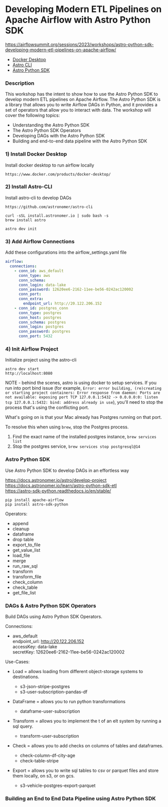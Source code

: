 # Developing Modern ETL Pipelines on Apache Airflow with Astro Python SDK
https://airflowsummit.org/sessions/2023/workshops/astro-python-sdk-developing-modern-etl-pipelines-on-apache-airflow/

- [Docker Desktop](https://www.docker.com/products/docker-desktop/)
- [Astro CLI](https://docs.astronomer.io/astro/cli/install-cli)
- [Astro Python SDK](https://github.com/astronomer/astro-sdk)

### Description
This workshop has the intent to show how to use the Astro Python SDK to develop modern ETL pipelines on Apache Airflow. 
The Astro Python SDK is a library that allows you to write Airflow DAGs in Python, and it provides a set of operators that allow you to interact with data. 
The workshop will cover the following topics:

- Understanding the Astro Python SDK
- The Astro Python SDK Operators
- Developing DAGs with the Astro Python SDK
- Building and end-to-end data pipeline with the Astro Python SDK

### 1) Install Docker Desktop
Install docker desktop to run airflow locally
```shell
https://www.docker.com/products/docker-desktop/
```

### 2) Install Astro-CLI
Install astro-cli to develop DAGs
```shell
https://github.com/astronomer/astro-cli

curl -sSL install.astronomer.io | sudo bash -s
brew install astro

astro dev init
```

### 3) Add Airflow Connections
Add these configurations into the airflow_settings.yaml file
```yaml
airflow:
  connections:
    - conn_id: aws_default
      conn_type: aws
      conn_schema:
      conn_login: data-lake
      conn_password: 12620ee6-2162-11ee-be56-0242ac120002
      conn_port:
      conn_extra:
        endpoint_url: http://20.122.206.152
    - conn_id: postgres_conn
      conn_type: postgres
      conn_host: postgres
      conn_schema: postgres
      conn_login: postgres
      conn_password: postgres
      conn_port: 5432
```

### 4) Init Airflow Project
Initialize project using the astro-cli
```shell
astro dev start
http://localhost:8080
```

NOTE - behind the scenes, astro is using docker to setup services. If you run into port bind issue (for example, `Error: error building, (re)creating or starting project containers: Error response from daemon: Ports are not available: exposing port TCP 127.0.0.1:5432 -> 0.0.0.0:0: listen tcp 127.0.0.1:5432: bind: address already in use`), you'll need to stop the process that's using the conflicting port.

What's going on is that your Mac already has Postgres running on that port. 

To resolve this when using `brew`, stop the Postgres process.
1. Find the exact name of the installed postgres instance, `brew services list`
2. Stop the postgres service, `brew services stop postgresql@14`

### Astro Python SDK
Use Astro Python SDK to develop DAGs in an effortless way

https://docs.astronomer.io/astro/develop-project  
https://docs.astronomer.io/learn/astro-python-sdk-etl  
https://astro-sdk-python.readthedocs.io/en/stable/  

```shell
pip install apache-airflow
pip install astro-sdk-python
```

Operators:

- append 
- cleanup 
- dataframe 
- drop table 
- export_to_file 
- get_value_list
- load_file 
- merge 
- run_raw_sql 
- transform 
- transform_file 
- check_column 
- check_table 
- get_file_list

### DAGs & Astro Python SDK Operators
Build DAGs using Astro Python SDK Operators.

Connections:
- aws_default  
endpoint_url: http://20.122.206.152  
accessKey: data-lake  
secretKey: 12620ee6-2162-11ee-be56-0242ac120002  

Use-Cases:
- Load = allows loading from different object-storage systems to destinations.  
  - s3-json-stripe-postgres
  - s3-user-subscription-pandas-df
  
- DataFrame = allows you to run python transformations 
  - dataframe-user-subscription

- Transform = allows you to implement the t of an elt system by running a sql query.
  - transform-user-subscription

- Check = allows you to add checks on columns of tables and dataframes.
  - check-column-df-city-age 
  - check-table-stripe
  
- Export = allows you to write sql tables to csv or parquet files and store them locally, on s3, or on gcs.
  - s3-vehicle-postgres-export-parquet

### Building an End to End Data Pipeline using Astro Python SDK
```shell

```